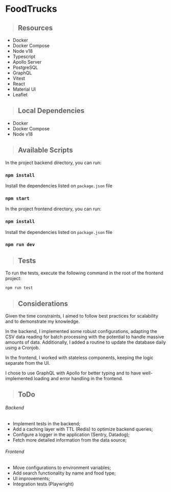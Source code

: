 # FoodTrucks

> ## Resources

- Docker
- Docker Compose
- Node v18
- Typescript
- Apollo Server
- PostgreSQL
- GraphQL
- Vitest
- React
- Material UI
- Leaflet

> ## Local Dependencies

- Docker
- Docker Compose
- Node v18

> ## Available Scripts

In the project backend directory, you can run:

### `npm install`

Install the dependencies listed on `package.json` file

### `npm start`

In the project frontend directory, you can run:

### `npm install`

Install the dependencies listed on `package.json` file

### `npm run dev`

> ## Tests

To run the tests, execute the following command in the root of the frontend project:

```
npm run test
```

> ## Considerations

Given the time constraints, I aimed to follow best practices for scalability and to demonstrate my knowledge.

In the backend, I implemented some robust configurations, adapting the CSV data reading for batch processing with the potential to handle massive amounts of data. Additionally, I added a routine to update the database daily using a Cronjob.

In the frontend, I worked with stateless components, keeping the logic separate from the UI.

I chose to use GraphQL with Apollo for better typing and to have well-implemented loading and error handling in the frontend.

> ## ToDo

###### Backend

- Implement tests in the backend;
- Add a caching layer with TTL (Redis) to optimize backend queries;
- Configure a logger in the application (Sentry, Datadog);
- Fetch more detailed information from the data source;

###### Frontend

- Move configurations to environment variables;
- Add search functionality by name and food type;
- UI improvements;
- Integration tests (Playwright)
